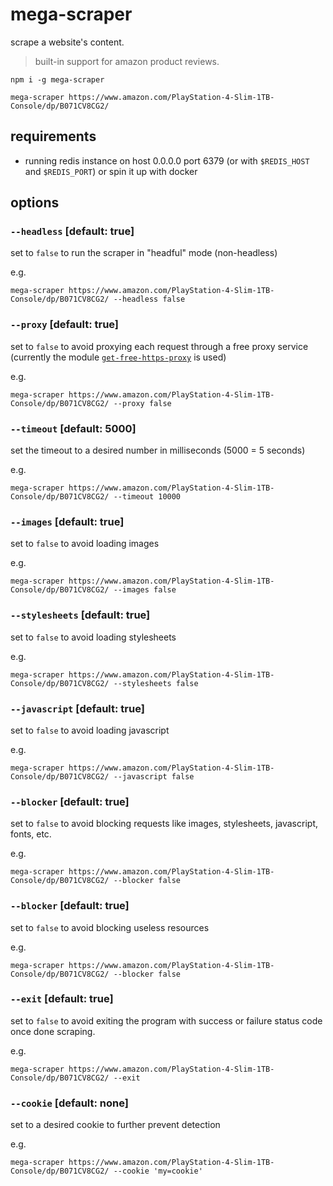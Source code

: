 # mega-scraper

scrape a website's content.

> built-in support for amazon product reviews.

```
npm i -g mega-scraper

mega-scraper https://www.amazon.com/PlayStation-4-Slim-1TB-Console/dp/B071CV8CG2/
```

## requirements

- running redis instance on host 0.0.0.0 port 6379 (or with `$REDIS_HOST` and `$REDIS_PORT`) or spin it up with docker

## options

### `--headless` [default: true]

set to `false` to run the scraper in "headful" mode (non-headless)

e.g.

```
mega-scraper https://www.amazon.com/PlayStation-4-Slim-1TB-Console/dp/B071CV8CG2/ --headless false
```

### `--proxy` [default: true]

set to `false` to avoid proxying each request through a free proxy service (currently the module [`get-free-https-proxy`](https://www.npmjs.com/package/get-free-https-proxy) is used)

e.g.

```
mega-scraper https://www.amazon.com/PlayStation-4-Slim-1TB-Console/dp/B071CV8CG2/ --proxy false
```

### `--timeout` [default: 5000]

set the timeout to a desired number in milliseconds (5000 = 5 seconds)

e.g.

```
mega-scraper https://www.amazon.com/PlayStation-4-Slim-1TB-Console/dp/B071CV8CG2/ --timeout 10000
```

### `--images` [default: true]

set to `false` to avoid loading images

e.g.

```
mega-scraper https://www.amazon.com/PlayStation-4-Slim-1TB-Console/dp/B071CV8CG2/ --images false
```

### `--stylesheets` [default: true]

set to `false` to avoid loading stylesheets

e.g.

```
mega-scraper https://www.amazon.com/PlayStation-4-Slim-1TB-Console/dp/B071CV8CG2/ --stylesheets false
```

### `--javascript` [default: true]

set to `false` to avoid loading javascript

e.g.

```
mega-scraper https://www.amazon.com/PlayStation-4-Slim-1TB-Console/dp/B071CV8CG2/ --javascript false
```


### `--blocker` [default: true]

set to `false` to avoid blocking requests like images, stylesheets, javascript, fonts, etc.

e.g.

```
mega-scraper https://www.amazon.com/PlayStation-4-Slim-1TB-Console/dp/B071CV8CG2/ --blocker false
```


### `--blocker` [default: true]

set to `false` to avoid blocking useless resources

e.g.

```
mega-scraper https://www.amazon.com/PlayStation-4-Slim-1TB-Console/dp/B071CV8CG2/ --blocker false
```

### `--exit` [default: true]

set to `false` to avoid exiting the program with success or failure status code once done scraping.

e.g.

```
mega-scraper https://www.amazon.com/PlayStation-4-Slim-1TB-Console/dp/B071CV8CG2/ --exit
```

### `--cookie` [default: none]

set to a desired cookie to further prevent detection

e.g.

```
mega-scraper https://www.amazon.com/PlayStation-4-Slim-1TB-Console/dp/B071CV8CG2/ --cookie 'my=cookie'
```
